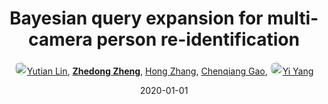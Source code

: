 ---
title: "Bayesian query expansion for multi-camera person re-identification"
collection: publications
permalink: /publication/Bayesian2020
date: 2020-01-01
doi: 10.1016/j.patrec.2018.06.009
keywords: camera person identification, bayesian query, multi camera person, object re-identification, image retrieval, person re-id, person retrieval, person search, 
venue: 'Pattern Recognition (PR) Letters'
paperurl: 'https://zdzheng.xyz/files/PRLetter18.pdf'
author: '<a href="https://zdzheng.xyz/authors/Yutian-Lin" class="author"> <img src= "https://zdzheng.xyz/coauthors/yutian-lin.jpeg" alt="yutian-lin" style="border-radius: 50%; height:20px; width:20px">Yutian Lin</a>, <strong><a href="https://zdzheng.xyz/authors/Zhedong-Zheng" class="author">Zhedong Zheng</a></strong>, <a href="https://zdzheng.xyz/authors/Hong-Zhang" class="author">Hong Zhang</a>, <a href="https://zdzheng.xyz/authors/Chenqiang-Gao" class="author">Chenqiang Gao</a>, <a href="https://zdzheng.xyz/authors/Yi-Yang" class="author"> <img src= "https://zdzheng.xyz/coauthors/yi-yang.jpeg" alt="yi-yang" style="border-radius: 50%; height:20px; width:20px">Yi Yang</a>'
sqlauthor: '{"@type": "Person","name": "Yutian Lin"}, {"@type": "Person","name": "Zhedong Zheng"}, {"@type": "Person","name": "Hong Zhang"}, {"@type": "Person","name": "Chenqiang Gao"}, {"@type": "Person","name": "Yi Yang"}'
citation: ' Yutian Lin,  Zhedong Zheng,  Hong Zhang,  Chenqiang Gao,  Yi Yang, &quot;Bayesian query expansion for multi-camera person re-identification.&quot; Pattern Recognition Letters, 2020. DOI: 10.1016/j.patrec.2018.06.009'
pub_year: '2020'
bib: >
    @article{lin2020bayesian,<br>author = "Lin, Yutian and Zheng, Zhedong and Zhang, Hong and Gao, Chenqiang and Yang, Yi",<br>doi = "10.1016/j.patrec.2018.06.009",<br>title = "Bayesian query expansion for multi-camera person re-identification",<br>journal = "Pattern Recognition Letters",<br>volume = "130",<br>pages = "284--292",<br>year = "2020",<br>publisher = "Elsevier",<br>url = "https://zdzheng.xyz/files/PRLetter18.pdf"
    }

---